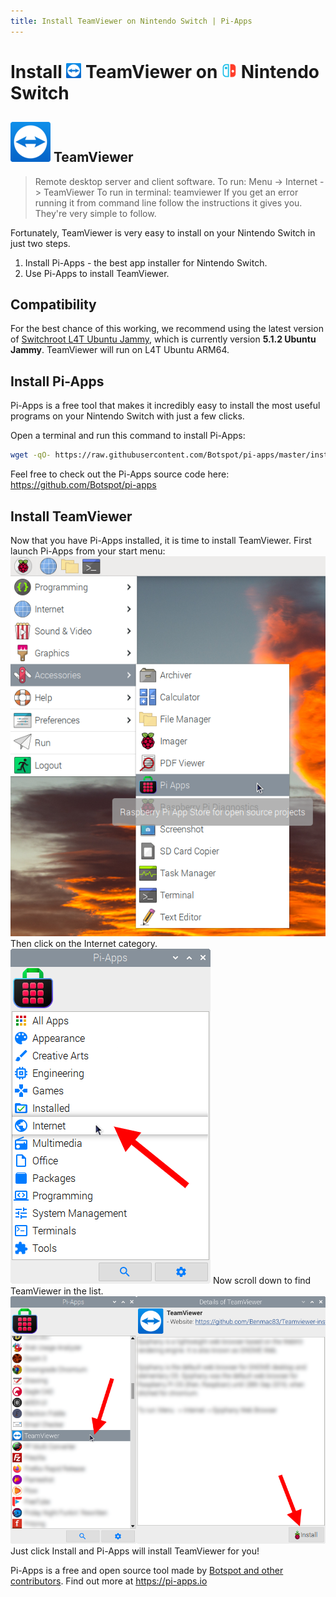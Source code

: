 ```yaml
---
title: Install TeamViewer on Nintendo Switch | Pi-Apps
---
```

<div class="simple-install-content content">

# Install <img src="/img/app-icons/TeamViewer/icon-64.png" height=24> TeamViewer on <img src=/img/other-icons/switch-icon.svg height=24> Nintendo Switch

## <img src="/img/app-icons/TeamViewer/icon-64.png"> TeamViewer
> Remote desktop server and client software.
> To run: Menu -> Internet -> TeamViewer
> To run in terminal: teamviewer
> If you get an error running it from command line follow the instructions it gives you. They're very simple to follow.

Fortunately, TeamViewer is very easy to install on your Nintendo Switch in just two steps.
1. Install Pi-Apps - the best app installer for Nintendo Switch.
2. Use Pi-Apps to install TeamViewer.
</div>
<div class="simple-install-content content">

## Compatibility
For the best chance of this working, we recommend using the latest version of [Switchroot L4T Ubuntu Jammy](https://wiki.switchroot.org/wiki/linux/l4t-ubuntu-jammy-installation-guide), which is currently version **5.1.2 Ubuntu Jammy**.
TeamViewer will run on L4T Ubuntu ARM64.
</div>
<div class="simple-install-content content">

## Install Pi-Apps

Pi-Apps is a free tool that makes it incredibly easy to install the most useful programs on your Nintendo Switch with just a few clicks.

Open a terminal and run this command to install Pi-Apps:
```bash
wget -qO- https://raw.githubusercontent.com/Botspot/pi-apps/master/install | bash
```
Feel free to check out the Pi-Apps source code here: https://github.com/Botspot/pi-apps
</div>
<div class="simple-install-content content">

## Install TeamViewer

Now that you have Pi-Apps installed, it is time to install TeamViewer.
First launch Pi-Apps from your start menu:
<img src="/img/start-menu.png">
Then click on the Internet category.
<img src="/img/category-selections/Internet.png">
Now scroll down to find TeamViewer in the list.
<img src="/img/app-icons/TeamViewer/app-selection.png">
Just click Install and Pi-Apps will install TeamViewer for you!
</div>
<div class="simple-install-content content">

Pi-Apps is a free and open source tool made by [Botspot and other contributors](/about/#contributors). Find out more at https://pi-apps.io
</div>
